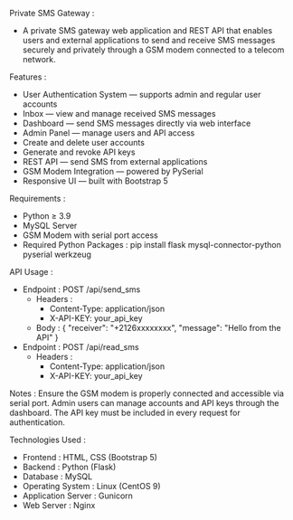 Private SMS Gateway : 
- A private SMS gateway web application and REST API that enables users and external applications to send and receive SMS messages securely and privately through a GSM modem connected to a telecom network.

Features : 
- User Authentication System — supports admin and regular user accounts
- Inbox — view and manage received SMS messages
- Dashboard — send SMS messages directly via web interface
- Admin Panel — manage users and API access
- Create and delete user accounts
- Generate and revoke API keys
- REST API — send SMS from external applications
- GSM Modem Integration — powered by PySerial
- Responsive UI — built with Bootstrap 5

Requirements :
- Python ≥ 3.9
- MySQL Server
- GSM Modem with serial port access
- Required Python Packages : pip install flask mysql-connector-python pyserial werkzeug
 
API Usage : 
- Endpoint : POST /api/send_sms
  - Headers :
    * Content-Type: application/json
    * X-API-KEY: your_api_key
  - Body :
    {
       "receiver": "+2126xxxxxxxx",
        "message": "Hello from the API"
    }
- Endpoint : POST /api/read_sms
  - Headers : 
    * Content-Type: application/json
    * X-API-KEY: your_api_key
    
Notes :
Ensure the GSM modem is properly connected and accessible via serial port.
Admin users can manage accounts and API keys through the dashboard.
The API key must be included in every request for authentication.

Technologies Used :
- Frontend : HTML, CSS (Bootstrap 5)
- Backend : Python (Flask) 
- Database : MySQL
- Operating System : Linux (CentOS 9)
- Application Server : Gunicorn 
- Web Server : Nginx 

